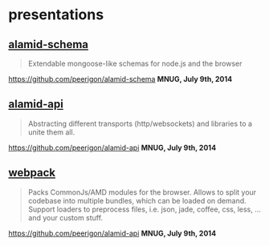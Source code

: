 presentations
=============

## [alamid-schema](peerigon.github.io/presentations/2014-07-09-MNUG-alamid-schema)

> Extendable mongoose-like schemas for node.js and the browser 

https://github.com/peerigon/alamid-schema
__MNUG, July 9th, 2014__ 


## [alamid-api](peerigon.github.io/presentations/2014-07-09-MNUG-alamid-api)

> Abstracting different transports (http/websockets) and libraries to a unite them all.

https://github.com/peerigon/alamid-api
__MNUG, July 9th, 2014__ 

## [webpack](peerigon.github.io/presentations/2014-07-09-MNUG-alamid-api)

> Packs CommonJs/AMD modules for the browser. Allows to split your codebase into multiple bundles, which can be loaded on demand. Support loaders to preprocess files, i.e. json, jade, coffee, css, less, ... and your custom stuff.

https://github.com/peerigon/alamid-api
__MNUG, July 9th, 2014__ 

